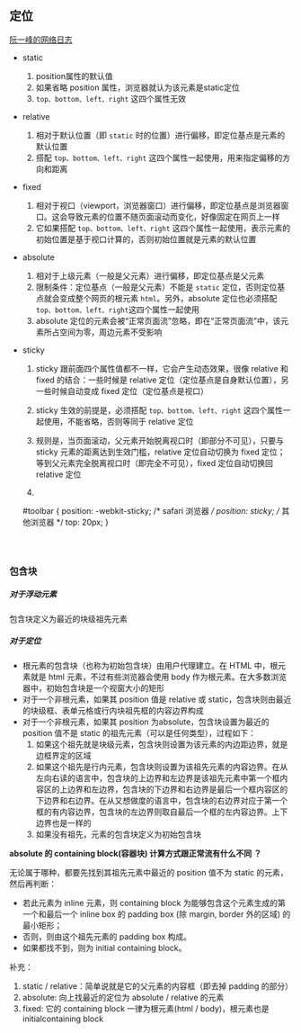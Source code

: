 ##  定位
[阮一峰的网络日志](https://ruanyifeng.com/blog/2019/11/css-position.html)
- static
  1. position属性的默认值
  2. 如果省略 position 属性，浏览器就认为该元素是static定位
  3. `top、bottom、left、right` 这四个属性无效

- relative
  1. 相对于默认位置（即 `static` 时的位置）进行偏移，即定位基点是元素的默认位置
  2. 搭配 `top、bottom、left、right` 这四个属性一起使用，用来指定偏移的方向和距离

- fixed
  1. 相对于视口（viewport，浏览器窗口）进行偏移，即定位基点是浏览器窗口。这会导致元素的位置不随页面滚动而变化，好像固定在网页上一样
  2. 它如果搭配 `top、bottom、left、right` 这四个属性一起使用，表示元素的初始位置是基于视口计算的，否则初始位置就是元素的默认位置

- absolute
  1. 相对于上级元素（一般是父元素）进行偏移，即定位基点是父元素
  2. 限制条件：定位基点（一般是父元素）不能是 `static` 定位，否则定位基点就会变成整个网页的根元素 `html`。另外，absolute 定位也必须搭配 `top、bottom、left、right`这四个属性一起使用
  3. absolute 定位的元素会被“正常页面流”忽略，即在“正常页面流”中，该元素所占空间为零，周边元素不受影响

- sticky
  1. sticky 跟前面四个属性值都不一样，它会产生动态效果，很像 relative 和 fixed 的结合：一些时候是 relative 定位（定位基点是自身默认位置），另一些时候自动变成 fixed 定位（定位基点是视口）
  
  2. sticky 生效的前提是，必须搭配 `top、bottom、left、right` 这四个属性一起使用，不能省略，否则等同于 relative 定位
  
  3. 规则是，当页面滚动，父元素开始脱离视口时（即部分不可见），只要与 sticky 元素的距离达到生效门槛，relative 定位自动切换为 fixed 定位；等到父元素完全脱离视口时（即完全不可见），fixed 定位自动切换回 relative 定位
  
  4. ```
  #toolbar {
      	position: -webkit-sticky; /* safari 浏览器 */
      	position: sticky; /* 其他浏览器 */
      	top: 20px;
      }
    ```
    ```
  
    
    ```


###  包含块
#####  对于浮动元素
包含块定义为最近的块级祖先元素

#####  对于定位
- 根元素的包含块（也称为初始包含块）由用户代理建立。在 HTML 中，根元素就是 html 元素，不过有些浏览器会使用 body 作为根元素。在大多数浏览器中，初始包含块是一个视窗大小的矩形
- 对于一个非根元素，如果其 position 值是 relative 或 static，包含块则由最近的块级框、表单元格或行内块祖先框的内容边界构成
- 对于一个非根元素，如果其 position 为absolute，包含块设置为最近的 position 值不是 static 的祖先元素（可以是任何类型），过程如下：
  1. 如果这个祖先就是块级元素，包含块则设置为该元素的内边距边界，就是边框界定的区域
  2. 如果这个祖先是行内元素，包含块则设置为该祖先元素的内容边界。在从左向右读的语言中，包含块的上边界和左边界是该祖先元素中第一个框内容区的上边界和左边界，包含块的下边界和右边界是最后一个框内容区的下边界和右边界。在从又想做度的语言中，包含块的右边界对应于第一个框的有内容边界，包含块的左边界则取自最后一个框的左内容边界。上下边界也是一样的
  3. 如果没有祖先，元素的包含块定义为初始包含块

**absolute 的 containing block(容器块) 计算方式跟正常流有什么不同 ？**

无论属于哪种，都要先找到其祖先元素中最近的 position 值不为 static 的元素，然后再判断：

- 若此元素为 inline 元素，则 containing block 为能够包含这个元素生成的第一个和最后一个 inline box 的 padding box (除 margin, border 外的区域) 的最小矩形；
- 否则，则由这个祖先元素的 padding box 构成。
- 如果都找不到，则为 initial containing block。

补充：

1. static / relative：简单说就是它的父元素的内容框（即去掉 padding 的部分）
2. absolute: 向上找最近的定位为 absolute / relative 的元素
3. fixed: 它的 containing block 一律为根元素(html / body)，根元素也是 initialcontaining block  
